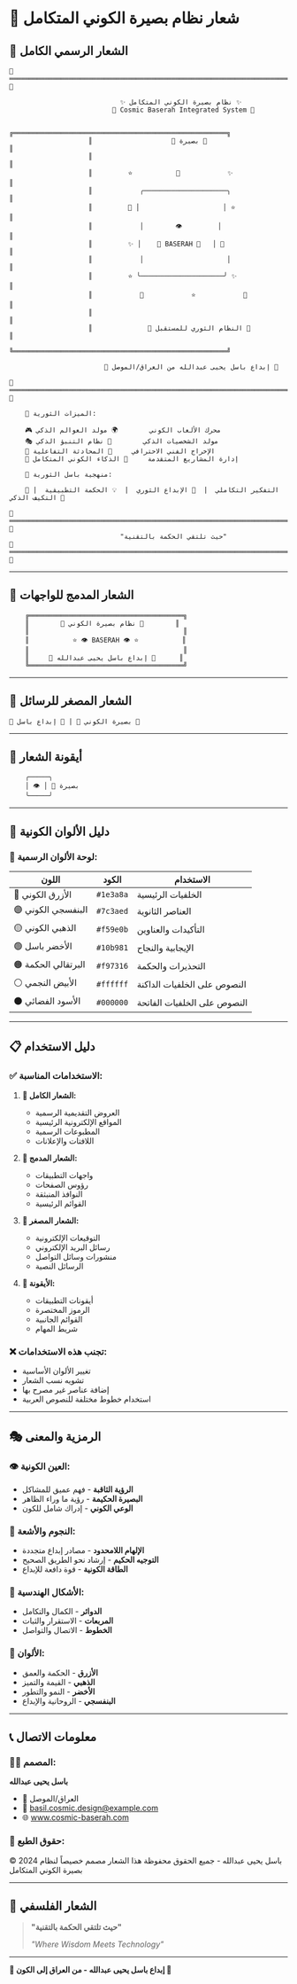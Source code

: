 # 🌟 شعار نظام بصيرة الكوني المتكامل

## 🎨 **الشعار الرسمي الكامل**

```
🌟════════════════════════════════════════════════════════════════════════════════🌟
                                                                                    
                            ✨ نظام بصيرة الكوني المتكامل ✨                            
                          🚀 Cosmic Baserah Integrated System 🚀                    
                                                                                    
                    ╔══════════════════════════════════════════════════════╗        
                    ║                    🌟 بصيرة 🌟                      ║        
                    ║                                                      ║        
                    ║         ⭐           🌙            ✨               ║        
                    ║            ╭─────────────────────╮                   ║        
                    ║         🌟 │                     │ ⭐                ║        
                    ║            │        👁️         │                   ║        
                    ║         ✨ │    🌟 BASERAH 🌟   │ 🌙                ║        
                    ║            │                     │                   ║        
                    ║         ⭐ ╰─────────────────────╯ ✨                ║        
                    ║            🌙            ⭐            🌟            ║        
                    ║                                                      ║        
                    ║              🚀 النظام الثوري للمستقبل 🚀             ║        
                    ╚══════════════════════════════════════════════════════╝        
                                                                                    
                        🌟 إبداع باسل يحيى عبدالله من العراق/الموصل 🌟                
                                                                                    
🌟════════════════════════════════════════════════════════════════════════════════🌟

    🎯 الميزات الثورية:
    
    🎮 محرك الألعاب الكوني        🌍 مولد العوالم الذكي
    🎭 مولد الشخصيات الذكي        🔮 نظام التنبؤ الذكي  
    🎨 الإخراج الفني الاحترافي     💬 المحادثة التفاعلية
    📁 إدارة المشاريع المتقدمة     🧠 الذكاء الكوني المتكامل

    🌟 منهجية باسل الثورية:
    
    🧠 التفكير التكاملي  |  🚀 الإبداع الثوري  |  💡 الحكمة التطبيقية  |  🔄 التكيف الذكي

🌟════════════════════════════════════════════════════════════════════════════════🌟
                            "حيث تلتقي الحكمة بالتقنية"                              
🌟════════════════════════════════════════════════════════════════════════════════🌟
```

---

## 🎯 **الشعار المدمج للواجهات**

```
    ╔═══════════════════════════════════════╗
    ║        🌟 نظام بصيرة الكوني 🌟        ║
    ║                                       ║
    ║           ⭐ 👁️ BASERAH 👁️ ⭐           ║
    ║                                       ║
    ║     🚀 إبداع باسل يحيى عبدالله 🚀      ║
    ╚═══════════════════════════════════════╝
```

---

## 📱 **الشعار المصغر للرسائل**

```
🌟 بصيرة الكوني 🌟 | 🚀 إبداع باسل 🚀
```

---

## 🔷 **أيقونة الشعار**

```
    ╭─────╮
    │ 👁️ │ 🌟 بصيرة
    ╰─────╯
```

---

## 🎨 **دليل الألوان الكونية**

### 🌈 **لوحة الألوان الرسمية:**

| اللون | الكود | الاستخدام |
|--------|-------|-----------|
| 🔵 الأزرق الكوني | `#1e3a8a` | الخلفيات الرئيسية |
| 🟣 البنفسجي الكوني | `#7c3aed` | العناصر الثانوية |
| 🟡 الذهبي الكوني | `#f59e0b` | التأكيدات والعناوين |
| 🟢 الأخضر باسل | `#10b981` | الإيجابية والنجاح |
| 🟠 البرتقالي الحكمة | `#f97316` | التحذيرات والحكمة |
| ⚪ الأبيض النجمي | `#ffffff` | النصوص على الخلفيات الداكنة |
| ⚫ الأسود الفضائي | `#000000` | النصوص على الخلفيات الفاتحة |

---

## 📋 **دليل الاستخدام**

### ✅ **الاستخدامات المناسبة:**

1. **🌟 الشعار الكامل:**
   - العروض التقديمية الرسمية
   - المواقع الإلكترونية الرئيسية
   - المطبوعات الرسمية
   - اللافتات والإعلانات

2. **🎯 الشعار المدمج:**
   - واجهات التطبيقات
   - رؤوس الصفحات
   - النوافذ المنبثقة
   - القوائم الرئيسية

3. **📱 الشعار المصغر:**
   - التوقيعات الإلكترونية
   - رسائل البريد الإلكتروني
   - منشورات وسائل التواصل
   - الرسائل النصية

4. **🔷 الأيقونة:**
   - أيقونات التطبيقات
   - الرموز المختصرة
   - القوائم الجانبية
   - شريط المهام

### ❌ **تجنب هذه الاستخدامات:**

- تغيير الألوان الأساسية
- تشويه نسب الشعار
- إضافة عناصر غير مصرح بها
- استخدام خطوط مختلفة للنصوص العربية

---

## 🎭 **الرمزية والمعنى**

### 👁️ **العين الكونية:**
- **الرؤية الثاقبة** - فهم عميق للمشاكل
- **البصيرة الحكيمة** - رؤية ما وراء الظاهر
- **الوعي الكوني** - إدراك شامل للكون

### 🌟 **النجوم والأشعة:**
- **الإلهام اللامحدود** - مصادر إبداع متجددة
- **التوجيه الحكيم** - إرشاد نحو الطريق الصحيح
- **الطاقة الكونية** - قوة دافعة للإبداع

### 🔷 **الأشكال الهندسية:**
- **الدوائر** - الكمال والتكامل
- **المربعات** - الاستقرار والثبات
- **الخطوط** - الاتصال والتواصل

### 🎨 **الألوان:**
- **الأزرق** - الحكمة والعمق
- **الذهبي** - القيمة والتميز
- **الأخضر** - النمو والتطور
- **البنفسجي** - الروحانية والإبداع

---

## 📞 **معلومات الاتصال**

### 👨‍💻 **المصمم:**
**باسل يحيى عبدالله**
- 📍 العراق/الموصل
- 📧 basil.cosmic.design@example.com
- 🌐 www.cosmic-baserah.com

### 📄 **حقوق الطبع:**
© 2024 باسل يحيى عبدالله - جميع الحقوق محفوظة
هذا الشعار مصمم خصيصاً لنظام بصيرة الكوني المتكامل

---

## 🌟 **الشعار الفلسفي**

> **"حيث تلتقي الحكمة بالتقنية"**
> 
> *"Where Wisdom Meets Technology"*

---

**🌟 إبداع باسل يحيى عبدالله - من العراق إلى الكون 🌟**
